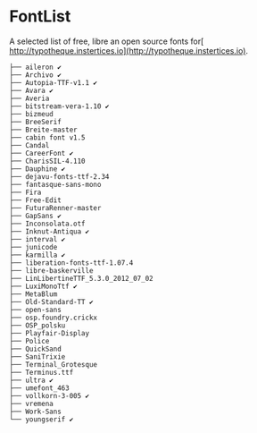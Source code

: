 # FontList
A selected list of free, libre an open source fonts for[ http://typotheque.instertices.io](http://typotheque.instertices.io).

```
├── aileron ✔ 
├── Archivo ✔
├── Autopia-TTF-v1.1 ✔
├── Avara ✔
├── Averia
├── bitstream-vera-1.10 ✔
├── bizmeud
├── BreeSerif
├── Breite-master
├── cabin font v1.5
├── Candal
├── CareerFont ✔
├── CharisSIL-4.110
├── Dauphine ✔
├── dejavu-fonts-ttf-2.34
├── fantasque-sans-mono
├── Fira
├── Free-Edit
├── FuturaRenner-master
├── GapSans ✔
├── Inconsolata.otf
├── Inknut-Antiqua ✔
├── interval ✔
├── junicode
├── karmilla ✔
├── liberation-fonts-ttf-1.07.4
├── libre-baskerville
├── LinLibertineTTF_5.3.0_2012_07_02
├── LuxiMonoTtf ✔
├── MetaBlum
├── Old-Standard-TT ✔
├── open-sans
├── osp.foundry.crickx
├── OSP_polsku
├── Playfair-Display
├── Police
├── QuickSand
├── SaniTrixie
├── Terminal_Grotesque
├── Terminus.ttf
├── ultra ✔
├── umefont_463
├── vollkorn-3-005 ✔
├── vremena
├── Work-Sans
└── youngserif ✔
```
